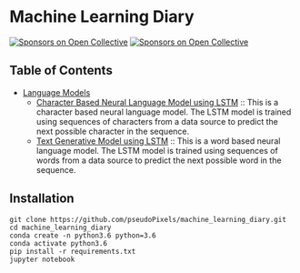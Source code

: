 # Machine Learning Diary
[![Sponsors on Open Collective](https://img.shields.io/badge/license-MIT-brightgreen.svg?style=flat-square)](#sponsors)
[![Sponsors on Open Collective](https://img.shields.io/badge/debian-10+-blue.svg?style=flat-square)](#sponsors)




## Table of Contents

* [Language Models](#usage)
  * [Character Based Neural Language Model using LSTM](https://github.com/pseudoPixels/machine_learning_diary/blob/master/notebooks/character_based_neural_language_model/)
     :: This is a character based neural language model. The LSTM model
     is trained using sequences of characters from a data source to predict
     the next possible character in the sequence. 
  * [Text Generative Model using LSTM](https://github.com/pseudoPixels/machine_learning_diary/blob/master/notebooks/character_based_neural_language_model/)
     :: This is a word based neural language model. The LSTM model
     is trained using sequences of words from a data source to predict
     the next possible word in the sequence. 



## Installation

```buildoutcfg
git clone https://github.com/pseudoPixels/machine_learning_diary.git
cd machine_learning_diary
conda create -n python3.6 python=3.6
conda activate python3.6
pip install -r requirements.txt
jupyter notebook
```